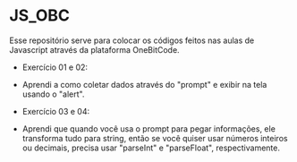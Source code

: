 # JS_OBC
Esse repositório serve para colocar os códigos feitos nas aulas de Javascript através da plataforma OneBitCode.

* Exercício 01 e 02:
- Aprendi a como coletar dados através do "prompt" e exibir na tela usando o "alert".

* Exercício 03 e 04:
- Aprendi que quando você usa o prompt para pegar informações, ele transforma tudo para string, então se você quiser usar números inteiros ou decimais, precisa usar "parseInt" e "parseFloat", respectivamente.